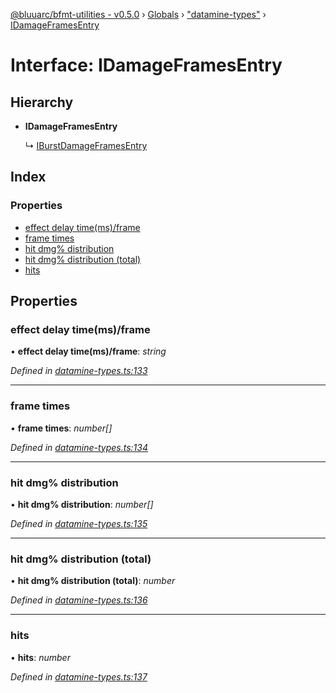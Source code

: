 [@bluuarc/bfmt-utilities - v0.5.0](../README.md) › [Globals](../globals.md) › ["datamine-types"](../modules/_datamine_types_.md) › [IDamageFramesEntry](_datamine_types_.idamageframesentry.md)

# Interface: IDamageFramesEntry

## Hierarchy

* **IDamageFramesEntry**

  ↳ [IBurstDamageFramesEntry](_datamine_types_.iburstdamageframesentry.md)

## Index

### Properties

* [effect delay time(ms)/frame](_datamine_types_.idamageframesentry.md#effect-delay-time(ms)/frame)
* [frame times](_datamine_types_.idamageframesentry.md#frame-times)
* [hit dmg% distribution](_datamine_types_.idamageframesentry.md#hit-dmg%-distribution)
* [hit dmg% distribution (total)](_datamine_types_.idamageframesentry.md#hit-dmg%-distribution-(total))
* [hits](_datamine_types_.idamageframesentry.md#hits)

## Properties

###  effect delay time(ms)/frame

• **effect delay time(ms)/frame**: *string*

*Defined in [datamine-types.ts:133](https://github.com/BluuArc/bfmt-utilities/blob/master/src/datamine-types.ts#L133)*

___

###  frame times

• **frame times**: *number[]*

*Defined in [datamine-types.ts:134](https://github.com/BluuArc/bfmt-utilities/blob/master/src/datamine-types.ts#L134)*

___

###  hit dmg% distribution

• **hit dmg% distribution**: *number[]*

*Defined in [datamine-types.ts:135](https://github.com/BluuArc/bfmt-utilities/blob/master/src/datamine-types.ts#L135)*

___

###  hit dmg% distribution (total)

• **hit dmg% distribution (total)**: *number*

*Defined in [datamine-types.ts:136](https://github.com/BluuArc/bfmt-utilities/blob/master/src/datamine-types.ts#L136)*

___

###  hits

• **hits**: *number*

*Defined in [datamine-types.ts:137](https://github.com/BluuArc/bfmt-utilities/blob/master/src/datamine-types.ts#L137)*
